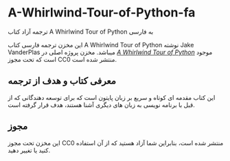 # A-Whirlwind-Tour-of-Python-fa
 ترجمه آزاد کتاب A Whirlwind Tour of Python به فارسی

این مخزن ترجمه فارسی کتاب A Whirlwind Tour of Python نوشته Jake VanderPlas میباشد.
مخزن پروژه  اصلی در [*A Whirlwind Tour of Python*](http://www.oreilly.com/programming/free/a-whirlwind-tour-of-python.csp) موجود است که تحت مجوز  CC0  منتشر شده است.

## معرفی کتاب و هدف از ترجمه
این کتاب مقدمه ای کوتاه و سریع بر زبان پایتون است که برای توسعه دهندگانی که از قبل با برنامه نویسی به زبان های دیگری آشنا هستند، هدف قرار گرفته است.

## مجوز
این مخزن تحت مجوز CC0 منتشر شده است، بنابراین شما آزاد هستید که از آن استفاده کنید یا تغییر دهید.
